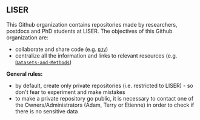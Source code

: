 ## LISER 

This Github organization contains repositories made by researchers, postdocs and PhD students at LISER. 
The objectives of this Github organization are: 
* collaborate and share code (e.g. [`OJV`](https://github.com/Liser-Lu/OJV))  
* centralize all the information and links to relevant resources (e.g. [`Datasets-and-Methods`](https://github.com/Liser-Lu/Datasets-and-Methods)) 


**General rules:**
* by default, create only private repositories (i.e. restricted to LISER) - so don't fear to experiment and make mistakes
* to make a private repository go public, it is necessary to contact one of the Owners/Administrators (Adam, Terry or Etienne) in order to check if there is no sensitive data

